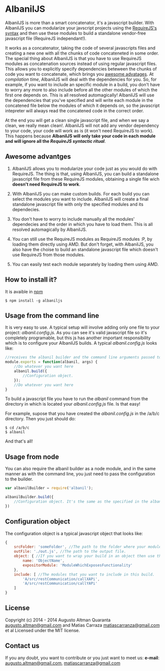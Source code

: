 AlbanilJS
=========

AlbanilJS is more than a smart concatenator, it's a javascript builder. With AlbanilJS you can modularize your javscript projects using the [RequireJS's syntax](http://requirejs.org/) and then use these modules to build a standalone vendor-free javascript file (RequireJS independant!).

It works as a concatenator, taking the code of several javascripts files and creating a new one with all the chunks of code concateneted in some order. The special thing about AlbanilJS is that you have to use RequireJS modules as concatenation sources instead of using regular javascript files. This allows you to explicitly specify dependencies beteween the chunks of code you want to concatenate, which brings you [awesome advatages](#awesome-advantges). At _compilation time_, AlbanilJS will deal with the dependencies for you. So, for example, if you want to include an specific module in a build, you don't have to worry any more to also include before all the other modules of which the first one depends on. This is all resolved automagically! AlbanilJS will use the dependencies that you've specified and will write each module in the concatened file below the modules of which it depends on, so the javascript intepreter will always read the concatened code in the correct order.

At the end you will get a clean single javascript file, and when we say a clean, we really mean clean!. AlbanilJS will not add any vendor dependency to your code, your code will work as is (it won't need RequireJS to work). This happens because **AlbanilJS will only take your code in each module and will ignore all the _RequireJS syntactic ritual_**.


Awesome advantges
-------------

1. AlbanilJS allows you to modularize your code just as you would do with RequireJS. The thing is that, using AlbanilJS, you can build a standalone javascript file from these RequireJS modules, obtaining a single file wich **doesn't need RequireJS to work**.

2. With AlbanilJS you can make custom builds. For each build you can select the modules you want to include. AlbanilJS will create a final standalone javascript file with only the specified modules and its dependecies.

3. You don't have to worry to include manually all the modules' dependecies and the order in which you have to load them. This is all resolved automagically by AlbanilJS.

4. You can still use the RequireJS modules as RequireJS modules :P, by loading them directly using AMD. But don't forget, with AlbanilJS, you also have the choise to build an standalone javascript file which doesn't use RequireJS from those modules.

5. You can easily test each module separately by loading them using AMD.

How to install it?
-------------

It is avaible in [npm](https://www.npmjs.org/package/albaniljs)

```shell
$ npm install -g albaniljs
```

Usage from the command line
-------------

It is very easy to use. A typical setup will involve adding only one file to your project: _albanil.config.js_. As you can see it's valid javascript file so it's completely programable, but this js has another important responsibility which is to configure your AlbanilJS builds. A typical _albanil.config.js_ looks like:

```JavaScript
//receives the albanil builder and the command line arguments passed to the albanil command
module.exports = function(albanil, args) { 
	//Do whatever you want here
    albanil.build({
		//Configuration object.
    });
    //Do whatever you want here
}
```

To build a javascript file you have to run the _albanil_ command from the directory in which is located your _albanil.config.js_ file. Is that easy!

For example, supose that you have created the _albanil.config.js_ in the /a/b/c directory. Then you just should do:

```shell
$ cd /a/b/c
$ albanil
```

And that's all!

Usage from node
-------------

You can also require the albanil builder as a node module, and in the same manner as with the command line, you just need to pass the configuration to the builder.

```JavaScript
var albanilBuilder = require('albanil');

albanilBuilder.build({
    //Configuration object. It's the same as the specified in the albanil.config.js files!
})
```

Configuration object
-------------

The configuration object is a typical javascript object that looks like:

```JavaScript
{
	srcFolder: 'someFolder', //The path to the folder where your modules are located.
	outFile: './out.js', //The path to the output file.
	object: { //If you want to wrap your build in an object then use this option (optional).
		name: 'ObjectName',
		expositorModule: 'ModuleWhichExposesFunctionality'
	},
	include: [ //The modules that you want to include in this build.
		'A/src/restCommunication/callXAPi',
		'A/src/restCommunication/callYAPi'
	]
}
```

License
-------------

Copyright (c) 2014 - 2014 Augusto Altman Quaranta <augusto.altman@gmail.com> and Matias Carraza <matiascarranza@gmail.com> et al Licensed under the MIT license.

Contact us
-------------

If you any doubt, you want to contribute or you just want to meet us:
**e-mail**: augusto.altman@gmail.com, matiascarranza@gmail.com